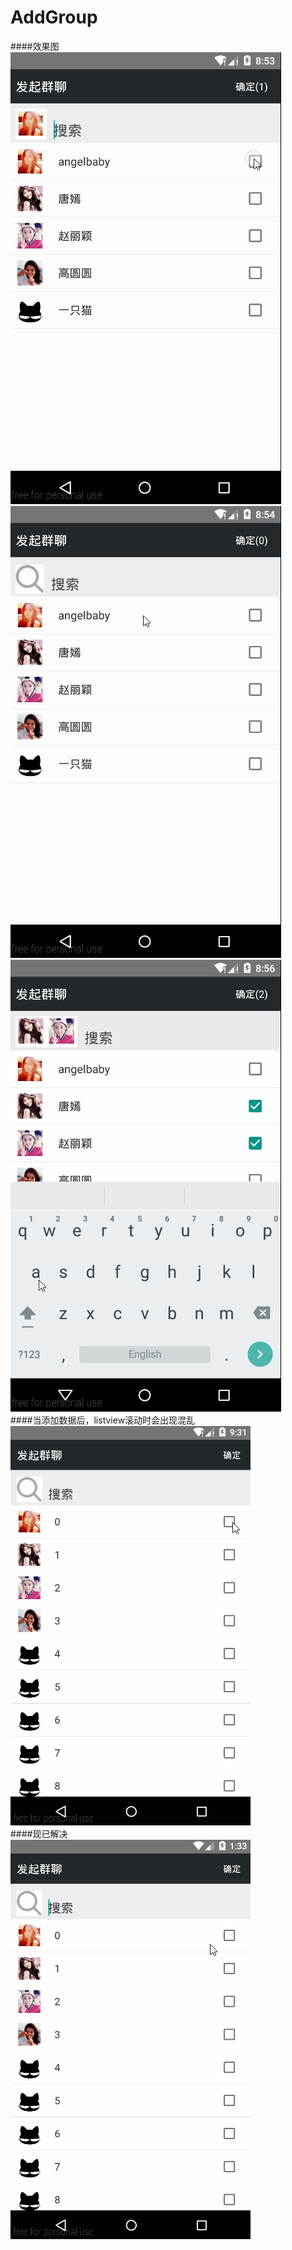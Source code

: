 # AddGroup

####效果图
![](https://github.com/JoeyCurry/AddGroup/raw/master/pic/1.gif)  <br>
![](https://github.com/JoeyCurry/AddGroup/raw/master/pic/2.gif)  <br>
![](https://github.com/JoeyCurry/AddGroup/raw/master/pic/3.gif)  <br>
####当添加数据后，listview滚动时会出现混乱 <br>
![](https://github.com/JoeyCurry/AddGroup/raw/master/pic/5.gif)  <br>
####现已解决 <br>
![](https://github.com/JoeyCurry/AddGroup/raw/master/pic/4.gif)  <br>
